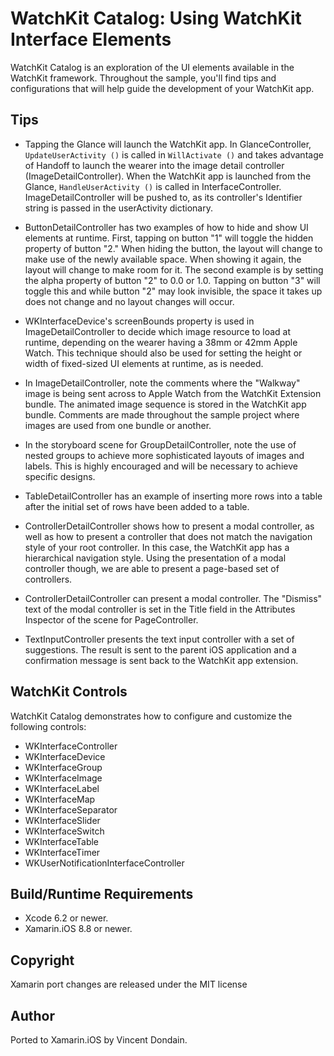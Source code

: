 WatchKit Catalog: Using WatchKit Interface Elements
==================================================
 
WatchKit Catalog is an exploration of the UI elements available in the WatchKit framework. Throughout the sample, you'll find tips and configurations that will help guide the development of your WatchKit app.
 
Tips
----

- Tapping the Glance will launch the WatchKit app. In GlanceController, `UpdateUserActivity ()` is called in `WillActivate ()` and takes advantage of Handoff to launch the wearer into the image detail controller (ImageDetailController). When the WatchKit app is launched from the Glance, `HandleUserActivity ()` is called in InterfaceController. ImageDetailController will be pushed to, as its controller's Identifier string is passed in the userActivity dictionary.

- ButtonDetailController has two examples of how to hide and show UI elements at runtime. First, tapping on button "1" will toggle the hidden property of button "2." When hiding the button, the layout will change to make use of the newly available space. When showing it again, the layout will change to make room for it. The second example is by setting the alpha property of button "2" to 0.0 or 1.0. Tapping on button "3" will toggle this and while button "2" may look invisible, the space it takes up does not change and no layout changes will occur.

- WKInterfaceDevice's screenBounds property is used in ImageDetailController to decide which image resource to load at runtime, depending on the wearer having a 38mm or 42mm Apple Watch. This technique should also be used for setting the height or width of fixed-sized UI elements at runtime, as is needed.

- In ImageDetailController, note the comments where the "Walkway" image is being sent across to Apple Watch from the WatchKit Extension bundle. The animated image sequence is stored in the WatchKit app bundle. Comments are made throughout the sample project where images are used from one bundle or another.

- In the storyboard scene for GroupDetailController, note the use of nested groups to achieve more sophisticated layouts of images and labels. This is highly encouraged and will be necessary to achieve specific designs.

- TableDetailController has an example of inserting more rows into a table after the initial set of rows have been added to a table.

- ControllerDetailController shows how to present a modal controller, as well as how to present a controller that does not match the navigation style of your root controller. In this case, the WatchKit app has a hierarchical navigation style. Using the presentation of a modal controller though, we are able to present a page-based set of controllers.

- ControllerDetailController can present a modal controller. The "Dismiss" text of the modal controller is set in the Title field in the Attributes Inspector of the scene for PageController.

- TextInputController presents the text input controller with a set of suggestions. The result is sent to the parent iOS application and a confirmation message is sent back to the WatchKit app extension.
 
WatchKit Controls
--------------
 
WatchKit Catalog demonstrates how to configure and customize the following controls:
 
* WKInterfaceController
* WKInterfaceDevice
* WKInterfaceGroup
* WKInterfaceImage
* WKInterfaceLabel
* WKInterfaceMap
* WKInterfaceSeparator
* WKInterfaceSlider
* WKInterfaceSwitch
* WKInterfaceTable
* WKInterfaceTimer
* WKUserNotificationInterfaceController

Build/Runtime Requirements 
--------------------------

* Xcode 6.2 or newer.
* Xamarin.iOS 8.8 or newer.
 
Copyright
---------

Xamarin port changes are released under the MIT license

Author 
------
Ported to Xamarin.iOS by Vincent Dondain.
